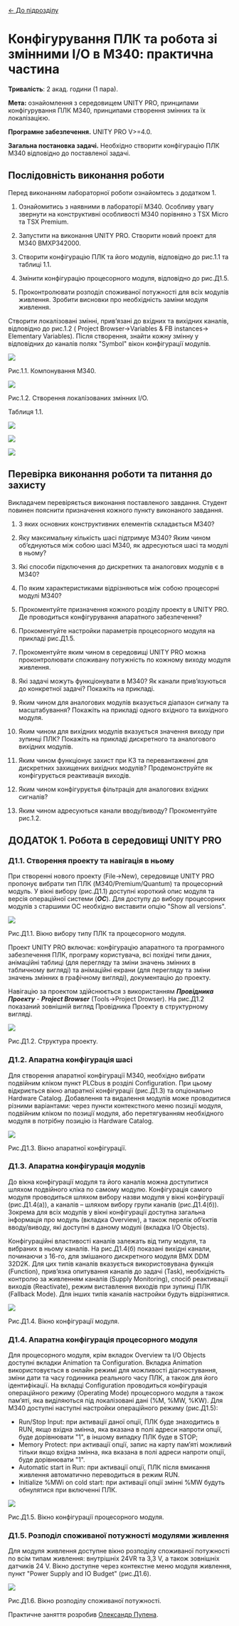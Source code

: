 [<- До підрозділу](README.md)

# Конфігурування ПЛК та робота зі змінними I/O в М340: практична частина

**Тривалість**: 2 акад. години (1 пара).

**Мета:** ознайомлення з середовищем UNITY PRO, принципами конфігурування ПЛК М340, принципами створення змінних та їх локалізацією. 

**Програмне забезпечення.** UNITY PRO V>=4.0.

**Загальна постановка задачі.**  Необхідно створити конфігурацію ПЛК М340 відповідно до поставленої задачі. 

## Послідовність виконання роботи

Перед виконанням лабораторної роботи ознайомтесь з додатком 1.

1) Ознайомитись з наявними в лабораторії М340. Особливу увагу звернути на конструктивні особливості М340 порівняно з TSX Micro та TSX Premium. 

2) Запустити на виконання UNITY PRO. Створити новий проект для М340 BMXP342000.

3) Створити конфігурацію ПЛК та його модулів, відповідно до рис.1.1 та таблиці 1.1.

4) Змінити конфігурацію процесорного модуля, відповідно до рис.Д1.5.  

5) Проконтролювати розподіл споживаної потужності для всіх модулів живлення. Зробити висновки про необхідність заміни модуля живлення.

 Створити локалізовані змінні, прив’язані до вхідних та вихідних каналів, відповідно до рис.1.2 ( Project Browser->Variables & FB instances-> Elementary Variables). Після створення, знайти кожну змінну у відповідних до каналів полях "Symbol" вікон конфігурації модулів.  

![](media1/1.png)

Рис.1.1. Компонування М340. 

![](media1/2.png)

Рис.1.2. Створення локалізованих змінних I/O.

Таблиця 1.1.

![](media1/tab1_1.png)

![](media1/tab1_2.png)

![](media1/tab1_3.png)

## Перевірка виконання роботи та питання до захисту

Викладачем перевіряється виконання поставленого завдання. Студент повинен пояснити призначення кожного пункту виконаного завдання.

1. З яких основних конструктивних елементів складається М340?

2. Яку максимальну кількість шасі підтримує М340? Яким чином об’єднуються між собою шасі М340, як адресуються шасі та модулі в ньому?

3. Які способи підключення до дискретних та аналогових модулів є в М340?

4. По яким характеристиками відрізняються між собою процесорні модулі М340?

5. Прокоментуйте призначення кожного розділу проекту в UNITY PRO. Де проводиться конфігурування апаратного забезпечення?     

6. Прокоментуйте настройки параметрів процесорного модуля на прикладі рис.Д1.5.

7. Прокоментуйте яким чином в середовищі UNITY PRO можна проконтролювати споживану потужність по кожному виходу модуля живлення.

8. Які задачі можуть функціонувати в М340? Як канали прив’язуються до конкретної задачі? Покажіть на прикладі.

9. Яким чином для аналогових модулів вказується діапазон сигналу та масштабування? Покажіть на прикладі одного вхідного та вихідного модуля. 

10. Яким чином для вихідних модулів вказується значення виходу при зупинці ПЛК? Покажіть на прикладі дискретного та аналогового вихідних модулів.

11. Яким чином функціонує захист при КЗ та перевантаженні для дискретних захищених вихідних модулів? Продемонструйте як конфігурується реактивація виходів.

12. Яким чином конфігуруєтья фільтрація для аналогових вхідних сигналів? 

13. Яким чином адресуються канали вводу/виводу? Прокоментуйте рис.1.2.   

##  ДОДАТОК 1. Робота в середовищі UNITY PRO

### Д1.1. Створення проекту та навігація в ньому 

При створенні нового проекту (File->New), середовище UNITY PRO пропонує вибрати тип ПЛК (M340/Premium/Quantum) та процесорний модуль. У вікні вибору (рис.Д1.1) доступні короткий опис модуля та версія операційної системи (***ОС***). Для доступу до вибору процесорних модулів з старшими ОС необхідно виставити опцію "Show all versions".  

![](media1/d1_1.png)

Рис.Д1.1. Вікно вибору типу ПЛК та процесорного модуля. 

Проект UNITY PRO включає: конфігурацію апаратного та програмного забезпечення ПЛК, програму користувача, всі похідні типи даних, анімаційні таблиці (для перегляду та зміни значень змінних в табличному вигляді) та анімаційні екрани (для перегляду та зміни значень змінних в графічному вигляді), документацію до проекту. 

Навігацію за проектом здійснюється з використанням ***Провідника Проекту*** - ***Project Browser*** (Tools->Project Drowser). На рис.Д1.2 показаний зовнішній вигляд Провідника Проекту в структурному вигляді.   

![](media1/d1_2.png)

Рис.Д1.2. Структура проекту. 

### Д1.2. Апаратна конфігурація шасі 

Для створення апаратної конфігурації М340, необхідно вибрати подвійним кліком пункт PLCbus в розділі Configuration. При цьому відкриється вікно апаратної конфігурації (рис.Д1.3) та опціонально Hardware Catalog. Добавлення та видалення модулів може проводитися різними варіантами: через пункти контекстного меню позиції модуля, подвійним кліком по позиції модуля, або перетягуванням необхідного модуля в потрібну позицію із Hardware Catalog. 

![](media1/d1_3.png)

Рис.Д1.3. Вікно апаратної конфігурації. 

### Д1.3. Апаратна конфігурація модулів 

До вікна конфігурації модуля та його каналів можна доступитися шляхом подвійного кліка по самому модулю. Конфігурація самого модуля проводиться шляхом вибору назви модуля у вікні конфігурації (рис.Д1.4(а)), а каналів – шляхом вибору групи каналів (рис.Д1.4(б)). Зокрема для всіх модулів у вікні конфігурації доступна загальна інформація про модуль (вкладка Overview), а також перелік об’єктів вводу/виводу, які доступні в даному модулі (вкладка I/O Objects). 

Конфігураційні властивості каналів залежать від типу модуля, та вибраних в ньому каналів. На рис.Д1.4(б) показані вихідні канали, починаючи з 16-го, для змішаного дискретного модуля BMX DDM 32D2K. Для цих типів каналів вказується використовувана функція (Function), прив’язка опитування каналів до задачі (Task), необхідність контролю за живленням каналів (Supply Monitoring), спосіб реактивації виходів (Reactivate), режим виставлення виходів при зупинці ПЛК (Fallback Mode). Для інших типів каналів настройки будуть відрізнятися.

![](media1/d1_4.png)

Рис.Д1.4. Вікно конфігурації модуля. 

### Д1.4. Апаратна конфігурація процесорного модуля 

Для процесорного модуля, крім вкладок Overview та I/O Objects доступні вкладки Animation та Configuration. Вкладка Animation використовується в онлайн режимі для можливості діагностування, зміни дати та часу годинника реального часу ПЛК, а також для його ідентифікації. На вкладці Configuration проводиться конфігурація операційного режиму (Operating Mode) процесорного модуля а також пам’яті, яка виділяються під локалізовані дані (%M, %MW, %KW). Для М340 доступні наступні настройки операційного режиму (рис.Д1.5):

- Run/Stop Input: при активації даної опції, ПЛК буде знаходитись в RUN, якщо вхідна змінна, яка вказана в полі адреси напроти опції, буде дорівнювати "1", в іншому випадку ПЛК буде в STOP;  
- Memory Protect: при активації опції, запис на карту пам’яті можливий тільки якщо вхідна змінна, яка вказана в полі адреси напроти опції, буде дорівнювати "1".  
- Automatic start in Run: при активації опції, ПЛК після вмикання живлення автоматично переводиться в режим RUN.
- Initialize %MWi on cold start: при активації опції змінні %MW будуть обнулятися при включенні ПЛК.

![](media1/d1_5.png)

Рис.Д1.5. Вікно конфігурації процесорного модуля. 

### Д1.5. Розподіл споживаної потужності модулями живлення 

Для модуля живлення доступне вікно розподілу споживаної потужності по всім типам живлення: внутрішніх 24VR та 3,3 V, а також зовнішніх датчиків 24 V. Вікно доступне через контекстне меню модуля живлення, пункт "Power Supply and IO Budget" (рис.Д1.6). 

![](media1/d1_6.png)

Рис.Д1.6. Вікно розподілу споживаної потужності. 

Практичне заняття розробив [Олександр Пупена](https://github.com/pupenasan). 
